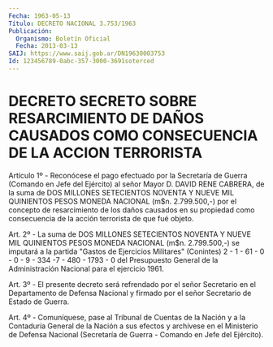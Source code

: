 ```yaml
---
Fecha: 1963-05-13
Título: DECRETO NACIONAL 3.753/1963
Publicación:
  Organismo: Boletín Oficial
  Fecha: 2013-03-13
SAIJ: https://www.saij.gob.ar/DN19630003753
Id: 123456789-0abc-357-3000-3691soterced
---
```

# DECRETO SECRETO SOBRE RESARCIMIENTO DE DAÑOS CAUSADOS COMO CONSECUENCIA DE LA ACCION TERRORISTA

<a id="1"></a>
Artículo 1º - Reconócese el pago efectuado por la Secretaría de Guerra (Comando en Jefe del Ejército) al señor Mayor D. DAVID RENE CABRERA, de la suma de DOS MILLONES SETECIENTOS NOVENTA Y NUEVE MIL QUINIENTOS PESOS MONEDA NACIONAL (m$n. 2.799.500,-) por el concepto de resarcimiento de los daños causados en su propiedad como consecuencia de la acción terrorista de que fué objeto.

<a id="2"></a>
Art. 2º - La suma de DOS MILLONES SETECIENTOS NOVENTA Y NUEVE MIL QUINIENTOS PESOS MONEDA NACIONAL (m$n. 2.799.500,-) se imputará a la partida "Gastos de Ejercicios Militares" (Conintes) 2 - 1 - 61 - 0 - 0 - 9 - 334 -7 - 480 - 1793 - 0 del Presupuesto General de la Administración Nacional para el ejercicio 1961.

<a id="3"></a>
Art. 3º - El presente decreto será refrendado por el señor Secretario en el Departamento de Defensa Nacional y firmado por el señor Secretario de Estado de Guerra.

<a id="4"></a>
Art. 4º - Comuníquese, pase al Tribunal de Cuentas de la Nación y a la Contaduría General de la Nación a sus efectos y archívese en el Ministerio de Defensa Nacional (Secretaría de Guerra - Comando en Jefe del Ejército).